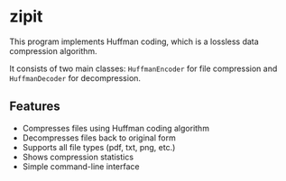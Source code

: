 # zipit


This program implements Huffman coding, which is a lossless data compression algorithm.


It consists of two main classes: `HuffmanEncoder` for file compression and `HuffmanDecoder` for decompression.

Features
------
* Compresses files using Huffman coding algorithm 
* Decompresses files back to original form
* Supports all file types (pdf, txt, png, etc.)
* Shows compression statistics
* Simple command-line interface

